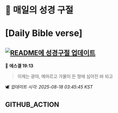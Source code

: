 # 🙏 매일의 성경 구절
# [Daily Bible verse]
## [![README에 성경구절 업데이트](https://github.com/DONGSUKA/first_test/actions/workflows/update-readme-bible.yml/badge.svg)](https://github.com/DONGSUKA/first_test/actions/workflows/update-readme-bible.yml)
<!-- START_BIBLE_VERSE -->
📖 **에스겔 19:13**
> 이제는 광야, 메마르고 가물이 든 땅에 심어진 바 되고

🕊️ _업데이트 시각: 2025-08-18 03:45:45 KST_
  <!-- END_BIBLE_VERSE -->
## GITHUB_ACTION
